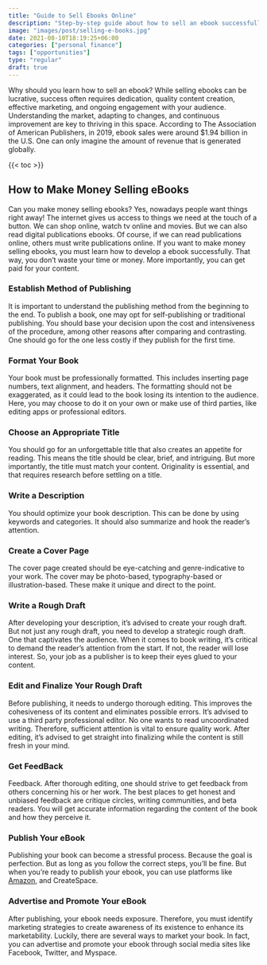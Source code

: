 ```yaml
---
title: "Guide to Sell Ebooks Online"
description: "Step-by-step guide about how to sell an ebook successfully. Discover essential methods of self publication."
image: "images/post/selling-e-books.jpg"
date: 2021-08-10T18:19:25+06:00
categories: ["personal finance"]
tags: ["opportunities"]
type: "regular"
draft: true
---
```


Why should you learn how to sell an ebook? While selling ebooks can be lucrative, success often requires dedication, quality content creation, effective marketing, and ongoing engagement with your audience. Understanding the market, adapting to changes, and continuous improvement are key to thriving in this space. According to The Association of American Publishers, in 2019, ebook sales were around $1.94 billion in the U.S. One can only imagine the amount of revenue that is generated globally.

{{< toc >}}

## How to Make Money Selling eBooks

Can you make money selling ebooks? Yes, nowadays people want things right away! The internet gives us access to things we need at the touch of a button. We can shop online, watch tv online and movies. But we can also read digital publications ebooks. Of course, if we can read publications online, others must write publications online. If you want to make money selling ebooks, you must learn how to develop a ebook successfully. That way, you don’t waste your time or money. More importantly, you can get paid for your content.

### Establish Method of Publishing

It is important to understand the publishing method from the beginning to the end. To publish a book, one may opt for self-publishing or traditional publishing. You should base your decision upon the cost and intensiveness of the procedure, among other reasons after comparing and contrasting. One should go for the one less costly if they publish for the first time.

### Format Your Book

Your book must be professionally formatted. This includes inserting page numbers, text alignment, and headers. The formatting should not be exaggerated, as it could lead to the book losing its intention to the audience. Here, you may choose to do it on your own or make use of third parties, like editing apps or professional editors.

### Choose an Appropriate Title

You should go for an unforgettable title that also creates an appetite for reading. This means the title should be clear, brief, and intriguing. But more importantly, the title must match your content. Originality is essential, and that requires research before settling on a title.

### Write a Description

You should optimize your book description. This can be done by using keywords and categories. It should also summarize and hook the reader’s attention.

### Create a Cover Page

The cover page created should be eye-catching and genre-indicative to your work. The cover may be photo-based, typography-based or illustration-based. These make it unique and direct to the point.

### Write a Rough Draft

After developing your description, it’s advised to create your rough draft. But not just any rough draft, you need to develop a strategic rough draft. One that captivates the audience.
When it comes to book writing, it’s critical to demand the reader’s attention from the start. If not, the reader will lose interest. So, your job as a publisher is to keep their eyes glued to your content.

### Edit and Finalize Your Rough Draft

Before publishing, it needs to undergo thorough editing. This improves the cohesiveness of its content and eliminates possible errors. It’s advised to use a third party professional editor. No one wants to read uncoordinated writing. Therefore, sufficient attention is vital to ensure quality work. After editing, it’s advised to get straight into finalizing while the content is still fresh in your mind.

### Get FeedBack

Feedback. After thorough editing, one should strive to get feedback from others concerning his or her work. The best places to get honest and unbiased feedback are critique circles, writing communities, and beta readers. You will get accurate information regarding the content of the book and how they perceive it.

### Publish Your eBook

Publishing your book can become a stressful process. Because the goal is perfection. But as long as you follow the correct steps, you’ll be fine. But when you’re ready to publish your ebook, you can use platforms like [Amazon](https://kdp.amazon.com/en_US/), and CreateSpace.

### Advertise and Promote Your eBook

After publishing, your ebook needs exposure. Therefore, you must identify marketing strategies to create awareness of its existence to enhance its marketability. Luckily, there are several ways to market your book. In fact, you can advertise and promote your ebook through social media sites like Facebook, Twitter, and Myspace.
